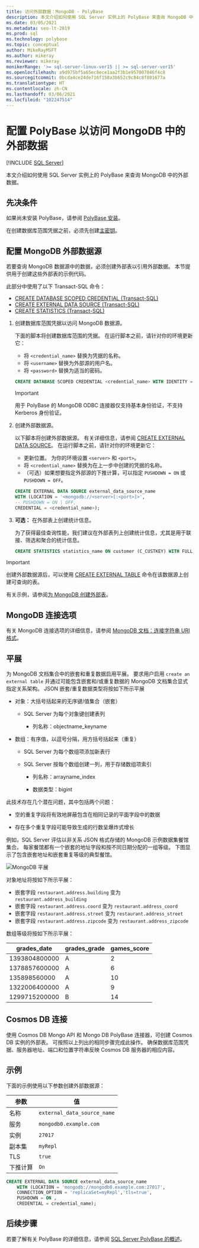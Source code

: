 ```yaml
---
title: 访问外部数据：MongoDB - PolyBase
description: 本文介绍如何使用 SQL Server 实例上的 PolyBase 来查询 MongoDB 中的外部数据。 创建外部表以引用外部数据。
ms.date: 03/05/2021
ms.metadata: seo-lt-2019
ms.prod: sql
ms.technology: polybase
ms.topic: conceptual
author: MikeRayMSFT
ms.author: mikeray
ms.reviewer: mikeray
monikerRange: '>= sql-server-linux-ver15 || >= sql-server-ver15'
ms.openlocfilehash: a9d975bf5a65ec8ece1aa2f3b1e957007046f4c8
ms.sourcegitcommit: 0bcda4ce24de716f158a3b652c9c84c8f801677a
ms.translationtype: HT
ms.contentlocale: zh-CN
ms.lasthandoff: 03/06/2021
ms.locfileid: "102247514"
---
```

# <a name="configure-polybase-to-access-external-data-in-mongodb"></a>配置 PolyBase 以访问 MongoDB 中的外部数据

 [!INCLUDE [SQL Server](../../includes/applies-to-version/sqlserver.md)]

本文介绍如何使用 SQL Server 实例上的 PolyBase 来查询 MongoDB 中的外部数据。

## <a name="prerequisites"></a>先决条件

如果尚未安装 PolyBase，请参阅 [PolyBase 安装](polybase-installation.md)。

在创建数据库范围凭据之前，必须先创建[主密钥](../../t-sql/statements/create-master-key-transact-sql.md)。 
    

## <a name="configure-a-mongodb-external-data-source"></a>配置 MongoDB 外部数据源

若要查询 MongoDB 数据源中的数据，必须创建外部表以引用外部数据。 本节提供用于创建这些外部表的示例代码。

此部分中使用了以下 Transact-SQL 命令：

- [CREATE DATABASE SCOPED CREDENTIAL (Transact-SQL)](../../t-sql/statements/create-database-scoped-credential-transact-sql.md)
- [CREATE EXTERNAL DATA SOURCE (Transact-SQL)](../../t-sql/statements/create-external-data-source-transact-sql.md) 
- [CREATE STATISTICS (Transact-SQL)](../../t-sql/statements/create-statistics-transact-sql.md)

1. 创建数据库范围凭据以访问 MongoDB 数据源。

   下面的脚本将创建数据库范围的凭据。 在运行脚本之前，请针对你的环境更新它：

    - 将 `<credential_name>` 替换为凭据的名称。
    - 将 `<username>` 替换为外部源的用户名。
    - 将 `<password>` 替换为适当的密码。 

    ```sql
    CREATE DATABASE SCOPED CREDENTIAL <credential_name> WITH IDENTITY = '<username>', Secret = '<password>';
    ```

   > [!IMPORTANT]
   > 用于 PolyBase 的 MongoDB ODBC 连接器仅支持基本身份验证，不支持 Kerberos 身份验证。

1. 创建外部数据源。

    以下脚本将创建外部数据源。 有关详细信息，请参阅 [CREATE EXTERNAL DATA SOURCE](../../t-sql/statements/create-external-data-source-transact-sql.md)。 在运行脚本之前，请针对你的环境更新它：

    - 更新位置。 为你的环境设置 `<server>` 和 `<port>`。
    - 将 `<credential_name>` 替换为在上一步中创建的凭据的名称。
    - （可选）如果想要指定外部源的下推计算，可以指定 `PUSHDOWN = ON` 或 `PUSHDOWN = OFF`。

    ```sql
    CREATE EXTERNAL DATA SOURCE external_data_source_name
    WITH (LOCATION = '<mongodb://<server>[:<port>]>',
    -- PUSHDOWN = ON | OFF,
    CREDENTIAL = <credential_name>);
    ```

1. **可选：** 在外部表上创建统计信息。

    为了获得最佳查询性能，我们建议在外部表列上创建统计信息，尤其是用于联接、筛选和聚合的统计信息。

    ```sql
    CREATE STATISTICS statistics_name ON customer (C_CUSTKEY) WITH FULLSCAN; 
    ```

>[!IMPORTANT]
>创建外部数据源后，可以使用 [CREATE EXTERNAL TABLE](../../t-sql/statements/create-external-table-transact-sql.md) 命令在该数据源上创建可查询的表。
>
>有关示例，请参阅[为 MongoDB 创建外部表](../../t-sql/statements/create-external-table-transact-sql.md#k-create-an-external-table-for-mongodb)。

## <a name="mongodb-connection-options"></a>MongoDB 连接选项

有关 MongoDB 连接选项的详细信息，请参阅 [MongoDB 文档：连接字符串 URI 格式](https://docs.mongodb.com/manual/reference/connection-string/#connection-string-options)。

## <a name="flattening"></a>平展

为 MongoDB 文档集合中的嵌套和重复数据启用平展。 要求用户启用 `create an external table` 并通过可能包含嵌套和/或重复数据的 MongoDB 文档集合显式指定关系架构。 JSON 嵌套/重复数据类型将按如下所示平展

* 对象：大括号括起来的无序键/值集合（嵌套）

   - SQL Server 为每个对象键创建表列

     * 列名称：objectname_keyname

* 数组：有序值，以逗号分隔，用方括号括起来（重复）

   - SQL Server 为每个数组项添加新表行

   - SQL Server 按每个数组创建一列，用于存储数组项索引

     * 列名称：arrayname_index

     * 数据类型：bigint

此技术存在几个潜在问题，其中包括两个问题：

* 空的重复字段将有效地屏蔽包含在相同记录的平面字段中的数据

* 存在多个重复字段可能导致生成的行数呈爆炸式增长

例如，SQL Server 评估以非关系 JSON 格式存储的 MongoDB 示例数据集餐馆集合。 每家餐馆都有一个嵌套的地址字段和按不同日期分配的一组等级。 下图显示了包含嵌套地址和嵌套重复等级的典型餐馆。

![MongoDB 平展](../../relational-databases/polybase/media/mongo-flattening.png "MongoDB 餐馆平展")

对象地址将按如下所示平展：

- 嵌套字段 `restaurant.address.building` 变为 `restaurant.address_building`
- 嵌套字段 `restaurant.address.coord` 变为 `restaurant.address_coord`
- 嵌套字段 `restaurant.address.street` 变为 `restaurant.address_street`
- 嵌套字段 `restaurant.address.zipcode` 变为 `restaurant.address_zipcode`

数组等级将按如下所示平展：

| grades_date | grades_grade  | games_score | 
| ------------- | ------------------------- | -------------- |
|1393804800000 |A |2|
|1378857600000|A |6|
|135898560000 |A |10|
|1322006400000|A |9|
|1299715200000 |B |14|

## <a name="cosmos-db-connection"></a>Cosmos DB 连接

使用 Cosmos DB Mongo API 和 Mongo DB PolyBase 连接器，可创建 Cosmos DB 实例的外部表。 可按照以上列出的相同步骤完成此操作。 确保数据库范围凭据、服务器地址、端口和位置字符串反映 Cosmos DB 服务器的相应内容。

## <a name="examples"></a>示例

下面的示例使用以下参数创建外部数据源：

| 参数 | 值|
|---|---|
| 名称 | `external_data_source_name`|
| 服务 | `mongodb0.example.com`|
| 实例 | `27017`|
| 副本集 | `myRepl`|
| TLS | `true`|
| 下推计算 | `On`|

```sql
CREATE EXTERNAL DATA SOURCE external_data_source_name
    WITH (LOCATION = 'mongodb://mongodb0.example.com:27017',
    CONNECTION_OPTION = 'replicaSet=myRepl','tls=true',
    PUSHDOWN = ON ,
    CREDENTIAL = credential_name);
```

## <a name="next-steps"></a>后续步骤

若要了解有关 PolyBase 的详细信息，请参阅 [SQL Server PolyBase 的概述](polybase-guide.md)。
